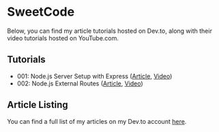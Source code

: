 # SweetCode
Below, you can find my article tutorials hosted on Dev.to, along with their video tutorials hosted on YouTube.com.
## Tutorials
- 001: Node.js Server Setup with Express ([Article](https://dev.to/ryhenness/nodejs--express-server-setup-6ch), [Video](https://www.youtube.com/watch?v=HkK5lGx9DRU))
- 002: Node.js External Routes ([Article](https://dev.to/ryhenness/external-routes-with-nodejs-1ni), [Video](https://www.youtube.com/watch?v=ctUH5Hj6WLM))
## Article Listing
You can find a full list of my articles on my Dev.to account [here](https://dev.to/ryhenness).
